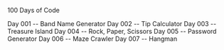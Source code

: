 100 Days of Code

Day 001 -- Band Name Generator
Day 002 -- Tip Calculator
Day 003 -- Treasure Island
Day 004 -- Rock, Paper, Scissors
Day 005 -- Password Generator
Day 006 -- Maze Crawler
Day 007 -- Hangman